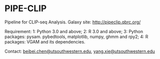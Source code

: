 PIPE-CLIP
=========

Pipeline for CLIP-seq Analysis.
Galaxy site: http://pipeclip.qbrc.org/

Requirement:
1: Python 3.0 and above; 
2: R 3.0 and above;
3: Python packages: pysam. pybedtools, matplotlib, numpy, ghmm and rpy2;
4: R packages: VGAM and its dependencies.

Contact: beibei.chen@utsouthwestern.edu, yang.xie@utsouthwestern.edu
